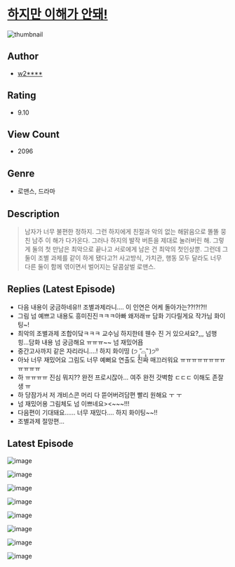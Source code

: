 # [하지만 이해가 안돼!](https://comic.naver.com/challenge/list?titleId=810815)
![thumbnail](https://image-comic.pstatic.net/user_contents_data/challenge_comic/2023/05/24/upload_7377801509437780067_480x623.jpeg)

## Author
- [w2****](https://comic.naver.com/artistTitle?id=367074)

## Rating
- 9.10

## View Count
- 2096

## Genre
- 로맨스, 드라마

## Description
> 남자가 너무 불편한 정하지. 그런 하지에게 친절과 악의 없는 해맑음으로 똘똘 뭉친 남주 이 해가 다가온다. 그러나 하지의 발작 버튼을 제대로 눌러버린 해. 그렇게 둘의 첫 만남은 최악으로 끝나고 서로에게 남은 건 최악의 첫인상뿐. 그런데 그 둘이 조별 과제를 같이 하게 됐다고?! 사고방식, 가치관, 행동 모두 달라도 너무 다른 둘이 함께 엮이면서 벌어지는 달콤살벌 로맨스.

## Replies (Latest Episode)
- 다음 내용이 궁금하네유!! 조별과제라니…. 이 인연은 어케 돌아가는??!?!?!!
- 그림 넘 예쁘고 내용도 흥미진진ㅋㅋㅋ아빠 왜저래ㅠ 담화 기다릴게요 작가님 화이팅~!
- 최악의 조별과제 조합이닼ㅋㅋㅋ 교수님 하지한테 웬수 진 거 있으셔요?,,, 넘행 힝...담화 내용 넘 궁금해요 ㅠㅠㅠ~~ 넘 재밌어욥
- 중간고사까지 같은 자리라니....! 하지 화이띵 (੭ ˃̣̣̥᷄⌓˂̣̣̥᷅ )੭⁾⁾
- 아놔 너무 재밌어요 그림도 너무 예뻐요 연출도 진짜 매끄러워요 ㅠㅠㅠㅠㅠㅠㅠㅠㅠㅠㅠㅠ
- 하 ㅠㅠㅠㅠ 진심 뭐지?? 완전 프로시잖아... 여주 완전 갓벽함 ㄷㄷㄷ 이해도 존잘생 ㅠ
- 하 당잠가서 저 개비스콘 머리 다 뜯어버려담편 빨리 원해요 ㅜ ㅜ
- 넘 재밌어용 그림체도 넘 이쁘네요><~~~!!!
- 다음편이 기대돼요...... 너무 재밌다.... 하지 화이팅~~!!
- 조별과제 절망편...

## Latest Episode
![image](https://image-comic.pstatic.net/user_contents_data/challenge_comic/2023/05/24/367074/upload_3907215970147776310.jpeg)

![image](https://image-comic.pstatic.net/user_contents_data/challenge_comic/2023/05/24/367074/upload_7220170034314295604.jpeg)

![image](https://image-comic.pstatic.net/user_contents_data/challenge_comic/2023/05/24/367074/upload_4049920661600154469.jpeg)

![image](https://image-comic.pstatic.net/user_contents_data/challenge_comic/2023/05/24/367074/upload_7004333697711353913.jpeg)

![image](https://image-comic.pstatic.net/user_contents_data/challenge_comic/2023/05/24/367074/upload_4050818747033008486.jpeg)

![image](https://image-comic.pstatic.net/user_contents_data/challenge_comic/2023/05/24/367074/upload_3847543244902719792.jpeg)

![image](https://image-comic.pstatic.net/user_contents_data/challenge_comic/2023/05/24/367074/upload_7005740862960853862.jpeg)

![image](https://image-comic.pstatic.net/user_contents_data/challenge_comic/2023/05/24/367074/upload_3546365049870378035.jpeg)

